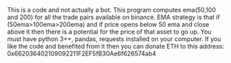 This is a code and not actually a bot. This program computes ema(50,100 and 200) for all the trade pairs available on binance. EMA strategy is that if (50ema>100ema>200ema) and if price opens below 50 ema and close above it then there is a potential for the price of that asset to go up. You must have python 3++, pandas, requests installed on your computer. 
If you like the code and benefited from it then you can donate ETH to this address: 0x662036402109092211F2EF5fB30Ae6f626574ab4

